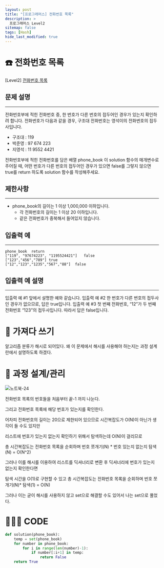 ```yaml
---
layout: post
title: "[프로그래머스] 전화번호 목록"
description: >
  프로그래머스 Level2
sitemap: false
tags: [Hash]
hide_last_modified: true
---
```

# ☎️ 전화번호 목록

[Level2] [전화번호 목록](https://school.programmers.co.kr/learn/courses/30/lessons/42577)

## 문제 설명
---
전화번호부에 적힌 전화번호 중, 한 번호가 다른 번호의 접두어인 경우가 있는지 확인하려 합니다.
전화번호가 다음과 같을 경우, 구조대 전화번호는 영석이의 전화번호의 접두사입니다.

- 구조대 : 119
- 박준영 : 97 674 223
- 지영석 : 11 9552 4421

전화번호부에 적힌 전화번호를 담은 배열 phone_book 이 solution 함수의 매개변수로 주어질 때, 어떤 번호가 다른 번호의 접두어인 경우가 있으면 false를 그렇지 않으면 true를 return 하도록 solution 함수를 작성해주세요.


## 제한사항
---
- phone_book의 길이는 1 이상 1,000,000 이하입니다.
    - 각 전화번호의 길이는 1 이상 20 이하입니다.
    - 같은 전화번호가 중복해서 들어있지 않습니다.

## 입출력 예
---

```
phone_book	return
["119", "97674223", "1195524421"]	false
["123","456","789"]	true
["12","123","1235","567","88"]	false
```

## 입출력 예 설명
---
입출력 예 #1
앞에서 설명한 예와 같습니다.
입출력 예 #2
한 번호가 다른 번호의 접두사인 경우가 없으므로, 답은 true입니다.
입출력 예 #3
첫 번째 전화번호, “12”가 두 번째 전화번호 “123”의 접두사입니다. 따라서 답은 false입니다.

# 📖 가져다 쓰기

알고리즘 분류가 해시로 되어있다. 왜 이 문제에서 해시를 사용해야 하는지는 과정 설계란에서 설명하도록 하겠다.

# 📐 과정 설계/관리

![노트북-24](https://user-images.githubusercontent.com/88064555/182661276-34fd99fd-47c9-4671-9ceb-1c8f5f4d74df.jpg)

전화번호 목록의 번호들을 처음부터 끝-1 까지 나눈다.

그리고 전화번호 목록에 해당 번호가 있는지를 확인한다.

어차피 전화번호의 길이는 20으로 제한되어 있으므로 시간복잡도가 O(N)이 아닌가 생각이 들 수도 있지만

리스트에 번호가 있는지 없는지 확인하기 위해서 탐색하는데 O(N)이 걸리므로 

총 시간복잡도는 전화번호 목록을 순회하며 번호 쪼개기(N) * 번호 있는지 없는지 탐색(N) = O(N^2)

그러나 이를 해시를 이용하여 리스트를 딕셔너리로 변환 후 딕셔너리에 번호가 있는지 없는지 확인한다면 

탐색 시간을 O(1)로 구현할 수 있고 총 시간복잡도는 전화번호 목록을 순회하며 번호 쪼개기(N)* 탐색(1) = O(N)

그러나 이는 굳이 해시를 사용하지 않고 set으로 해결할 수도 있어서 나는 set으로 풀었다.

# 👨🏻‍💻 CODE

```python
def solution(phone_book):
    temp = set(phone_book)
    for number in phone_book:
        for i in range(len(number)-1):
            if number[:i+1] in temp:
                return False
    return True
```